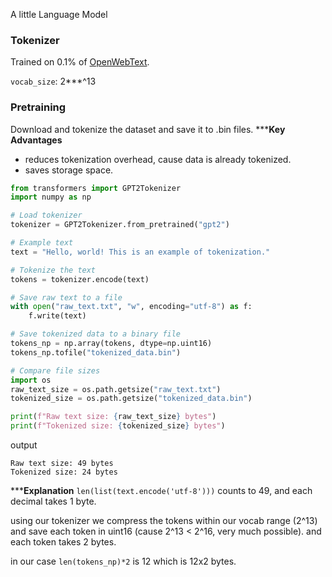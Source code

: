 A little Language Model


### Tokenizer
Trained on 0.1% of [OpenWebText](https://huggingface.co/datasets/Skylion007/openwebtext).

`vocab_size`: 2***^13

### Pretraining

Download and tokenize the dataset and save it to .bin files. 
*****Key Advantages**
- reduces tokenization overhead, cause data is already tokenized.
- saves storage space.


```python
from transformers import GPT2Tokenizer
import numpy as np

# Load tokenizer
tokenizer = GPT2Tokenizer.from_pretrained("gpt2")

# Example text
text = "Hello, world! This is an example of tokenization."

# Tokenize the text
tokens = tokenizer.encode(text)

# Save raw text to a file
with open("raw_text.txt", "w", encoding="utf-8") as f:
    f.write(text)

# Save tokenized data to a binary file
tokens_np = np.array(tokens, dtype=np.uint16)
tokens_np.tofile("tokenized_data.bin")

# Compare file sizes
import os
raw_text_size = os.path.getsize("raw_text.txt")
tokenized_size = os.path.getsize("tokenized_data.bin")

print(f"Raw text size: {raw_text_size} bytes")
print(f"Tokenized size: {tokenized_size} bytes")
```

output
```
Raw text size: 49 bytes
Tokenized size: 24 bytes
```

*****Explanation**
`len(list(text.encode('utf-8')))` counts to 49, and each decimal takes 1 byte.

using our tokenizer we compress the tokens within our vocab range (2^13) and save each
token in uint16 (cause 2^13 < 2^16, very much possible). and each token takes 2 bytes.

in our case `len(tokens_np)*2` is 12 which is 12x2 bytes.







